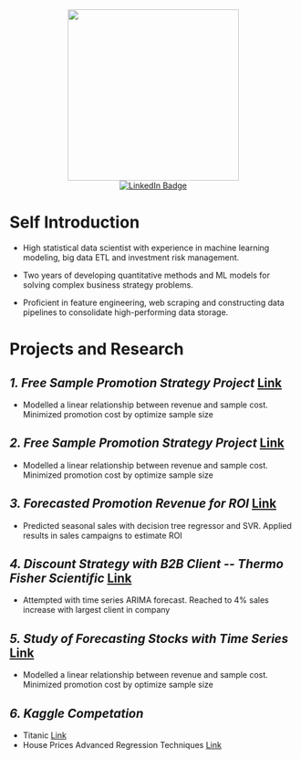   
<div id="header" align="center">
  <img src="https://media.giphy.com/media/dyzew7Py7bnW9DiJJj/giphy.gif" width="300"/>
</div>

<div id="badges" align="center">
  <a href="https://www.linkedin.com/in/yuanzhidong/">
    <img src="https://img.shields.io/badge/LinkedIn-blue?style=for-the-badge&logo=linkedin&logoColor=white" alt="LinkedIn Badge"/>
  </a>
</div>



# Self Introduction
* High statistical data scientist with experience in machine learning modeling, big data ETL and investment risk management. 

* Two years of developing quantitative methods and ML models for solving complex business strategy problems. 

* Proficient in feature engineering, web scraping and constructing data pipelines to consolidate high-performing data storage.

# Projects and Research

## *1. Free Sample Promotion Strategy Project* [Link](https://github.com/dddyyyzzz12345/darren_dong.github.io/blob/main/FTA.ipynb)
 - Modelled a linear relationship between revenue and sample cost. Minimized promotion cost by optimize sample size
 
## *2. Free Sample Promotion Strategy Project* [Link](https://github.com/dddyyyzzz12345/darren_dong.github.io/blob/main/FTA.ipynb)
 - Modelled a linear relationship between revenue and sample cost. Minimized promotion cost by optimize sample size


## *3. Forecasted Promotion Revenue for ROI* [Link](https://github.com/dddyyyzzz12345/darren_dong.github.io/blob/main/FTA.ipynb)
 - Predicted seasonal sales with decision tree regressor and SVR. Applied results in sales campaigns to estimate ROI

## *4. Discount Strategy with B2B Client -- Thermo Fisher Scientific* [Link](https://github.com/dddyyyzzz12345/darren_dong.github.io/blob/main/Fisher.ipynb)
 - Attempted with time series ARIMA forecast. Reached to 4% sales increase with largest client in company


## *5. Study of Forecasting Stocks with Time Series* [Link](https://github.com/dddyyyzzz12345/darren_dong.github.io/tree/main/Stock_TimeSeries)
 - Modelled a linear relationship between revenue and sample cost. Minimized promotion cost by optimize sample size


## *6. Kaggle Competation*
 - Titanic [Link](https://github.com/dddyyyzzz12345/darren_dong.github.io/tree/main/Titanic)
 - House Prices Advanced Regression Techniques [Link](https://github.com/dddyyyzzz12345/darren_dong.github.io/tree/main/house-prices-advanced-regression-techniques)





